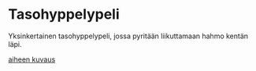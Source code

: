 # Tasohyppelypeli
Yksinkertainen tasohyppelypeli, jossa pyritään liikuttamaan hahmo kentän läpi.

[aiheen kuvaus](Dokumentaatio/aiheenKuvausJaRakenne.md)
